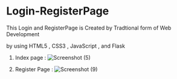 # Login-RegisterPage

This Login and RegisterPage is Created by Tradtional form of Web Development 

by using HTML5 , CSS3 , JavaScript , and Flask 

1. Index page : 
        ![Screenshot (5)](https://github.com/MohamedAnsar37/Login-RegisterPage/assets/133519687/b96f9984-7454-48e1-9f24-adf4d674564d)

2. Register Page : 
        ![Screenshot (9)](https://github.com/MohamedAnsar37/Login-RegisterPage/assets/133519687/d9ac04d5-6575-427d-afcb-b64c3459a9ed)

